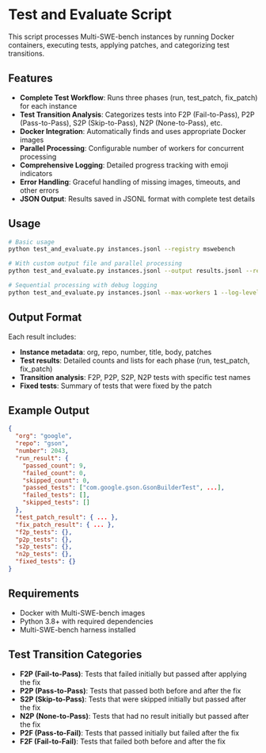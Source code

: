 # Test and Evaluate Script

This script processes Multi-SWE-bench instances by running Docker containers, executing tests, applying patches, and categorizing test transitions.

## Features

- **Complete Test Workflow**: Runs three phases (run, test_patch, fix_patch) for each instance
- **Test Transition Analysis**: Categorizes tests into F2P (Fail-to-Pass), P2P (Pass-to-Pass), S2P (Skip-to-Pass), N2P (None-to-Pass), etc.
- **Docker Integration**: Automatically finds and uses appropriate Docker images
- **Parallel Processing**: Configurable number of workers for concurrent processing
- **Comprehensive Logging**: Detailed progress tracking with emoji indicators
- **Error Handling**: Graceful handling of missing images, timeouts, and other errors
- **JSON Output**: Results saved in JSONL format with complete test details

## Usage

```bash
# Basic usage
python test_and_evaluate.py instances.jsonl --registry mswebench

# With custom output file and parallel processing
python test_and_evaluate.py instances.jsonl --output results.jsonl --registry mswebench --max-workers 4

# Sequential processing with debug logging
python test_and_evaluate.py instances.jsonl --max-workers 1 --log-level DEBUG --timeout 600
```

## Output Format

Each result includes:
- **Instance metadata**: org, repo, number, title, body, patches
- **Test results**: Detailed counts and lists for each phase (run, test_patch, fix_patch)
- **Transition analysis**: F2P, P2P, S2P, N2P tests with specific test names
- **Fixed tests**: Summary of tests that were fixed by the patch

## Example Output

```json
{
  "org": "google",
  "repo": "gson", 
  "number": 2043,
  "run_result": {
    "passed_count": 9,
    "failed_count": 0,
    "skipped_count": 0,
    "passed_tests": ["com.google.gson.GsonBuilderTest", ...],
    "failed_tests": [],
    "skipped_tests": []
  },
  "test_patch_result": { ... },
  "fix_patch_result": { ... },
  "f2p_tests": {},
  "p2p_tests": {},
  "s2p_tests": {},
  "n2p_tests": {},
  "fixed_tests": {}
}
```

## Requirements

- Docker with Multi-SWE-bench images
- Python 3.8+ with required dependencies
- Multi-SWE-bench harness installed

## Test Transition Categories

- **F2P (Fail-to-Pass)**: Tests that failed initially but passed after applying the fix
- **P2P (Pass-to-Pass)**: Tests that passed both before and after the fix
- **S2P (Skip-to-Pass)**: Tests that were skipped initially but passed after the fix
- **N2P (None-to-Pass)**: Tests that had no result initially but passed after the fix
- **P2F (Pass-to-Fail)**: Tests that passed initially but failed after the fix
- **F2F (Fail-to-Fail)**: Tests that failed both before and after the fix
